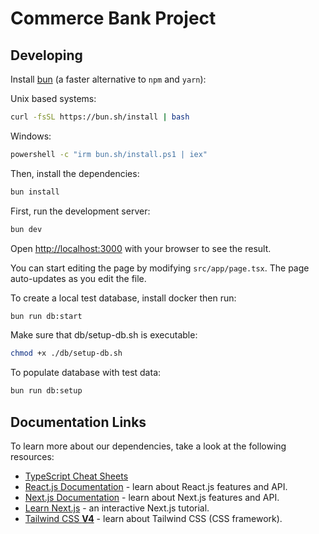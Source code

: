 # Commerce Bank Project

## Developing

Install [bun](https://bun.sh) (a faster alternative to `npm` and `yarn`):

Unix based systems:

```bash
curl -fsSL https://bun.sh/install | bash
```

Windows:

```bash
powershell -c "irm bun.sh/install.ps1 | iex"
```

Then, install the dependencies:

```bash
bun install
```

First, run the development server:

```bash
bun dev
```

Open [http://localhost:3000](http://localhost:3000) with your browser to see the result.

You can start editing the page by modifying `src/app/page.tsx`. The page auto-updates as you edit the file.

To create a local test database, install docker then run:

```bash
bun run db:start
```

Make sure that db/setup-db.sh is executable:

```bash
chmod +x ./db/setup-db.sh
```

To populate database with test data:

```bash
bun run db:setup
```

## Documentation Links

To learn more about our dependencies, take a look at the following resources:

- [TypeScript Cheat Sheets](https://www.typescriptlang.org/cheatsheets/)
- [React.js Documentation](https://react.dev/learn) - learn about React.js features and API.
- [Next.js Documentation](https://nextjs.org/docs) - learn about Next.js features and API.
- [Learn Next.js](https://nextjs.org/learn) - an interactive Next.js tutorial.
- [Tailwind CSS __V4__](https://tailwindcss.com/) - learn about Tailwind CSS (CSS framework).
